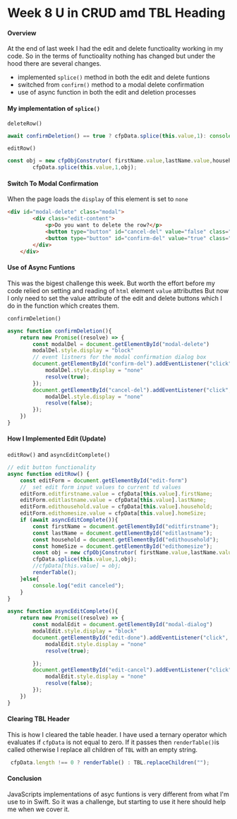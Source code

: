 
# Week 8 U in CRUD amd TBL Heading

#### Overview
At the end of last week I had the edit and delete functioality working in my code. So in the terms of functioality nothing has changed but under the hood there are several changes.
- implemented `splice()` method in both the edit and delete funtions
- switched from `confirm()` method to a modal delete confirmation
- use of async function in both the edit and deletion processes

#### My implementation of `splice()`

`deleteRow()`
```javascript
await confirmDeletion() == true ? cfpData.splice(this.value,1): console.log("delete canceled");
```
`editRow()`
```javascript
const obj = new cfpObjConstrutor( firstName.value,lastName.value,household.value,homeSize.value);
        cfpData.splice(this.value,1,obj);
```

#### Switch To Modal Confirmation
When the page loads the `display` of this element is set to `none`
```html
<div id="modal-delete" class="modal">
        <div class="edit-content">
            <p>Do you want to delete the row?</p>
            <button type="button" id="cancel-del" value="false" class="modal-del-btns">Cancel</button>
            <button type="button" id="confirm-del" value="true" class="modal-del-btns">Yes</button>
        </div>
    </div>
```
#### Use of Async Funtions
This was the bigest challenge this week. But worth the effort before my code relied on setting and reading of `html` element `value` attributtes But now I only need to set the value attribute of the edit and delete buttons which I do in the function which creates them.

`confirmDeletion()`
```javascript
async function confirmDeletion(){
    return new Promise((resolve) => {
        const modalDel = document.getElementById("modal-delete")
        modalDel.style.display = "block"
        // event listners for the modal confirmation dialog box
        document.getElementById("confirm-del").addEventListener("click", function(){
            modalDel.style.display = "none"
            resolve(true);
        });
        document.getElementById("cancel-del").addEventListener("click", function(){
            modalDel.style.display = "none"
            resolve(false);
        });
    })
}
```
#### How I Implemented Edit (Update)

`editRow()` and `asyncEditComplete()`
```javascript
// edit button functionality
async function editRow() {
    const editForm = document.getElementById("edit-form")
    //  set edit form input values to current td values
    editForm.editfirstname.value = cfpData[this.value].firstName;
    editForm.editlastname.value = cfpData[this.value].lastName;
    editForm.edithousehold.value = cfpData[this.value].household;
    editForm.edithomesize.value = cfpData[this.value].homeSize;
    if (await asyncEditComplete()){
        const firstName = document.getElementById("editfirstname");
        const lastName = document.getElementById("editlastname");
        const household = document.getElementById("edithousehold");
        const homeSize = document.getElementById("edithomesize");
        const obj = new cfpObjConstrutor( firstName.value,lastName.value,household.value,homeSize.value);
        cfpData.splice(this.value,1,obj);
        //cfpData[this.value] = obj;
        renderTable();
    }else{
        console.log("edit canceled");
    }
}

async function asyncEditComplete(){
    return new Promise((resolve) => {
        const modalEdit = document.getElementById("modal-dialog")
        modalEdit.style.display = "block"
        document.getElementById("edit-done").addEventListener("click", function(){
            modalEdit.style.display = "none"
            resolve(true);

        });
        document.getElementById("edit-cancel").addEventListener("click", function(){
            modalEdit.style.display = "none"
            resolve(false);
        });
    })
}
```
#### Clearing TBL Header
This is how I cleared the table header. I have used a ternary operator which evaluates if `cfpData` is not equal to zero. If it passes then `renderTable()`is called otherwise I replace all children of `TBL` with an empty string.
```javascript
 cfpData.length !== 0 ? renderTable() : TBL.replaceChildren("");
```
#### Conclusion
JavaScripts implementations of asyc funtions is very different from what I'm use to in Swift. So it was a challenge, but starting to use it here should help me when we cover it.